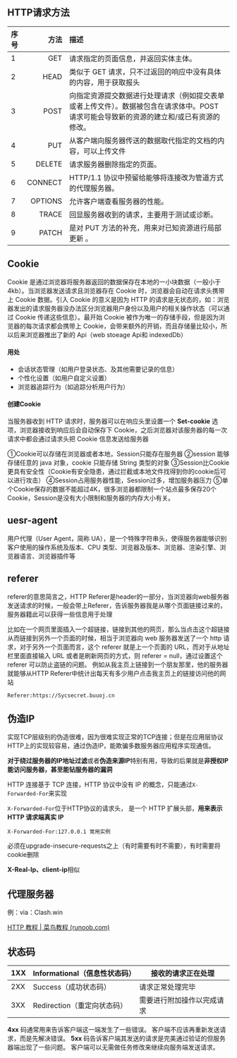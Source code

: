 ## HTTP请求方法

| 序号 |    方法 | 描述                                                         |
| :--- | ------: | :----------------------------------------------------------- |
| 1    |     GET | 请求指定的页面信息，并返回实体主体。                         |
| 2    |    HEAD | 类似于 GET 请求，只不过返回的响应中没有具体的内容，用于获取报头 |
| 3    |    POST | 向指定资源提交数据进行处理请求（例如提交表单或者上传文件）。数据被包含在请求体中。POST 请求可能会导致新的资源的建立和/或已有资源的修改。 |
| 4    |     PUT | 从客户端向服务器传送的数据取代指定的文档的内容，可以上传文件 |
| 5    |  DELETE | 请求服务器删除指定的页面。                                   |
| 6    | CONNECT | HTTP/1.1 协议中预留给能够将连接改为管道方式的代理服务器。    |
| 7    | OPTIONS | 允许客户端查看服务器的性能。                                 |
| 8    |   TRACE | 回显服务器收到的请求，主要用于测试或诊断。                   |
| 9    |   PATCH | 是对 PUT 方法的补充，用来对已知资源进行局部更新 。           |

## Cookie

Cookie 是通过浏览器将服务器返回的数据保存在本地的一小块数据（一般小于4kb）。当浏览器发送请求且浏览器存在 Cookie 时，浏览器会自动在请求头携带上 Cookie 数据。引入 Cookie 的意义是因为 HTTP 的请求是无状态的，如：浏览器发出的请求服务器没办法区分浏览器用户身份以及用户的相关操作状态（可以通过 Cookie 传递这些信息）。最开始 Cookie 被作为唯一的存储手段，但是因为浏览器的每次请求都会携带上 Cookie，会带来额外的开销，而且存储量比较小，所以后来浏览器推出了新的 Api（web stoeage Api和 indexedDb）

#### 用处

-   会话状态管理（如用户登录状态、及其他需要记录的信息）
-   个性化设置（如用户自定义设置）
-   浏览器追踪行为（如追踪分析用户行为）

#### 创建Cookie

当服务器收到 HTTP 请求时，服务器可以在响应头里设置一个 **Set-cookie** 选项，浏览器接收到响应后会自动保存下 Cookie，之后浏览器对该服务器的每一次请求中都会通过请求头把 Cookie 信息发送给服务器



①Cookie可以存储在浏览器或者本地，Session只能存在服务器
②session 能够存储任意的 java 对象，cookie 只能存储 String 类型的对象
③Session比Cookie更具有安全性（Cookie有安全隐患，通过拦截或本地文件找得到你的cookie后可以进行攻击）
④Session占用服务器性能，Session过多，增加服务器压力
⑤单个Cookie保存的数据不能超过4K，很多浏览器都限制一个站点最多保存20个Cookie，Session是没有大小限制和服务器的内存大小有关。

## uesr-agent

用户代理（User Agent，简称 UA），是一个特殊字符串头，使得服务器能够识别客户使用的操作系统及版本、CPU 类型、浏览器及版本、浏览器、渲染引擎、浏览器语言、浏览器插件等

## referer

referer的意思简言之，HTTP Referer是header的一部分，当浏览器向web服务器发送请求的时候，一般会带上Referer，告诉服务器我是从哪个页面链接过来的，服务器籍此可以获得一些信息用于处理

比如在一个网页里面插入一个超链接，链接到其他的网页，那么当点击这个超链接从而链接到另外一个页面的时候，相当于浏览器向 web 服务器发送了一个 http 请求，对于另外一个页面而言，这个 referer 就是上一个页面的 URL，而对于从地址栏里面直接输入 URL 或者是刷新网页的方式，则 referer = null，通过设置这个 referer 可以防止盗链的问题。
例如从我主页上链接到一个朋友那里，他的服务器就能够从HTTP Referer中统计出每天有多少用户点击我主页上的链接访问他的网站

```
Referer:https://Sycsecret.buuoj.cn
```

## 伪造IP

实现TCP层级别的伪造很难，因为很难实现正常的TCP连接；但是在应用层协议HTTP上的实现较容易，通过伪造IP，能欺骗多数服务器应用程序实现通信。

**对于绕过服务器的IP地址过滤**或者**伪造来源IP**特别有用，导致的后果就是**非授权IP能访问服务器，甚至能钻服务器的漏洞**

HTTP 连接基于 TCP 连接，HTTP 协议中没有 IP 的概念，只能通过`X-Forwarded-For`来实现

`X-Forwarded-For`位于HTTP协议的请求头， 是一个 HTTP 扩展头部，**用来表示 HTTP 请求端真实 IP**

```
X-Forwarded-For:127.0.0.1 常用实例
```

必须在upgrade-insecure-requests之上（有时需要有时不需要），有时需要将cookie删除

**X-Real-Ip、client-ip**相似

## 代理服务器

例：via：Clash.win

[HTTP 教程 | 菜鸟教程 (runoob.com)](https://link.zhihu.com/?target=https%3A//www.runoob.com/http/http-tutorial.html)

## 状态码

| 1XX  | Informational（信息性状态码） | 接收的请求正在处理         |
| ---- | ----------------------------- | -------------------------- |
| 2XX  | Success（成功状态码）         | 请求正常处理完毕           |
| 3XX  | Redirection（重定向状态码）   | 需要进行附加操作以完成请求 |

**4xx** 码通常用来告诉客户端这一端发生了一些错误。 客户端不应该再重新发送请求，而是先解决错误。 **5xx** 码告诉客户端其发送的请求是完美通过验证的但服务器端出现了一些问题。 客户端可以无需做任务修改来继续向服务端发送请求。